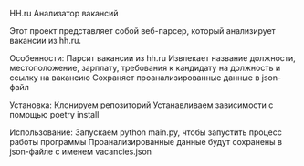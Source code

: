 HH.ru Анализатор вакансий

Этот проект представляет собой веб-парсер, который анализирует вакансии из hh.ru.

Особенности:
Парсит вакансии из hh.ru
Извлекает название должности, местоположение, зарплату, требования к кандидату на должность и ссылку на вакансию
Сохраняет проанализированные данные в jsоn-файл

Установка:
Клонируем репозиторий
Устанавливаем зависимости с помощью poetry install

Использование:
Запускаем python main.py, чтобы запустить процесс работы программы
Проанализированные данные будут сохранены в json-файле с именем vacancies.json
